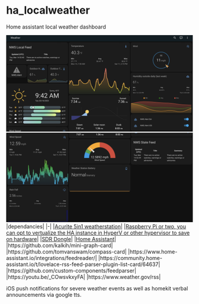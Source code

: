 # ha_localweather
Home assistant local weather dashboard

<img src="Dashboard Screenshot 1.png" alt="Dashboard">
<img src="Dashboard Screenshot 2.png" alt="Dashboard">
|dependancies|
|-|
|<a href="https://www.amazon.com/AcuRite-Wireless-Weather-Station-Monitoring/dp/B06XNPKKNZ/ref=sr_1_7?keywords=acurite+5in1+weather+station&qid=1678805983&sprefix=acurite+5i%2Caps%2C267&sr=8-7&ufe=app_do%3Aamzn1.fos.18ed3cb5-28d5-4975-8bc7-93deae8f9840">Acurite 5in1 weatherstation</a>|
|<a href="https://www.amazon.com/Raspberry-Model-2019-Quad-Bluetooth/dp/B07TD42S27/ref=sr_1_3?crid=1XTFUN1QN7TXM&keywords=raspberry+pi&qid=1678806232&sprefix=raspberry+p%2Caps%2C204&sr=8-3&ufe=app_do%3Aamzn1.fos.18ed3cb5-28d5-4975-8bc7-93deae8f9840)">Raspberry Pi or two, you can opt to vertualize the HA instance in HyperV or other hypervisor to save on hardware</a>|
|<a href="https://www.amazon.com/NooElec-NESDR-Mini-RTL2832-Antenna/dp/B00P2UOU72/ref=sr_1_4?keywords=sdr+dongle&qid=1678806167&sprefix=sdr%2Caps%2C263&sr=8-4">SDR Dongle</a>|
|<a href="https://www.home-assistant.io">Home Assistant</a>|
|https://github.com/kalkih/mini-graph-card|
|https://github.com/tomvanswam/compass-card|
|https://www.home-assistant.io/integrations/feedreader/|
|https://community.home-assistant.io/t/lovelace-rss-feed-parser-plugin-list-card/64637|
|https://github.com/custom-components/feedparser|
|https://youtu.be/_COwsvkxyFA|
|https://www.weather.gov/rss|

iOS push notifications for severe weather events as well as homekit verbal announcements via google tts. 

